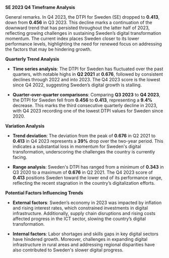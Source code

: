 
**SE 2023 Q4 Timeframe Analysis**

General remarks. In Q4 2023, the DTPI for Sweden (SE) dropped to **0.413**, down from **0.456** in Q3 2023. This decline marks a continuation of the downward trend that has persisted throughout the latter half of 2023, reflecting growing challenges in sustaining Sweden’s digital transformation momentum. The current index places Sweden closer to its lower performance levels, highlighting the need for renewed focus on addressing the factors that may be hindering growth.

**Quarterly Trend Analysis**

- **Time series analysis**:
  The DTPI for Sweden has fluctuated over the past quarters, with notable highs in **Q2 2021** at **0.676**, followed by consistent declines through 2022 and into 2023. The Q4 2023 score is the lowest since Q4 2022, suggesting Sweden’s digital growth is stalling.

- **Quarter-over-quarter comparisons**:
  Comparing **Q3 2023** to **Q4 2023**, the DTPI for Sweden fell from **0.456** to **0.413**, representing a **9.4%** decrease. This marks the third consecutive quarterly decline in 2023, with Q4 2023 recording one of the lowest DTPI values for Sweden since 2020.

**Variation Analysis**

- **Trend deviation**:
  The deviation from the peak of **0.676** in Q2 2021 to **0.413** in Q4 2023 represents a **39%** drop over the two-year period. This indicates a substantial loss in momentum for Sweden's digital transformation, underscoring the challenges the country is currently facing.

- **Range analysis**:
  Sweden's DTPI has ranged from a minimum of **0.343** in Q3 2020 to a maximum of **0.676** in Q2 2021. The Q4 2023 score of **0.413** positions Sweden toward the lower end of its performance range, reflecting the recent stagnation in the country’s digitalization efforts.

**Potential Factors Influencing Trends**

- **External factors**: Sweden’s economy in 2023 was impacted by inflation and rising interest rates, which constrained investments in digital infrastructure. Additionally, supply chain disruptions and rising costs affected progress in the ICT sector, slowing the country’s digital transformation.

- **Internal factors**: Labor shortages and skills gaps in key digital sectors have hindered growth. Moreover, challenges in expanding digital infrastructure in rural areas and addressing regional disparities have also contributed to Sweden's slower digital progress.
